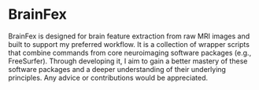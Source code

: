 # BrainFex

BrainFex is designed for brain feature extraction from raw MRI images and built to support my preferred workflow. It is a collection of wrapper scripts that combine commands from core neuroimaging software packages (e.g., FreeSurfer). Through developing it, I aim to gain a better mastery of these software packages and a deeper understanding of their underlying principles. Any advice or contributions would be appreciated.


